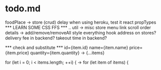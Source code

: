 # todo.md

foodPlace -> store (crud)
delay when using heroku, test it
react propTypes
*** LEARN SOME CSS FFS *** ..
util -> misc
store menu link scroll
order details -> add/remove/removeAll
style everything
hook address on stores?
delivery fee in backend?
takeout time in backend?

*** check and substitute ***
id={item.id}
name={item.name}
price={item.price}
quantity={item.quantity}
->
{...items}

for (let i = 0; i < items.length; ++i) {
->
for (let item of items) {
